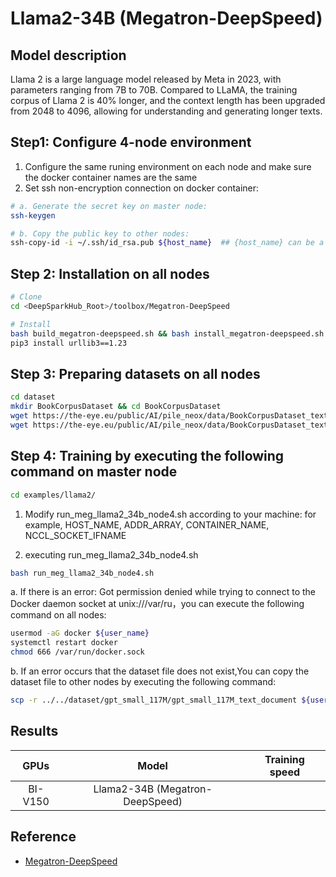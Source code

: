 # Llama2-34B (Megatron-DeepSpeed)

## Model description

Llama 2 is a large language model released by Meta in 2023, with parameters ranging from 7B to 70B. Compared to LLaMA, the training corpus of Llama 2 is 40% longer, and the context length has been upgraded from 2048 to 4096, allowing for understanding and generating longer texts.

## Step1: Configure 4-node environment

1. Configure the same runing environment on each node and make sure the docker container names are the same
2. Set ssh non-encryption connection on docker container:

```bash
# a. Generate the secret key on master node:
ssh-keygen

# b. Copy the public key to other nodes:
ssh-copy-id -i ~/.ssh/id_rsa.pub ${host_name}  ## {host_name} can be a specified Ip address or domain name
```

## Step 2: Installation on all nodes

```bash
# Clone
cd <DeepSparkHub_Root>/toolbox/Megatron-DeepSpeed

# Install
bash build_megatron-deepspeed.sh && bash install_megatron-deepspeed.sh
pip3 install urllib3==1.23
```

## Step 3: Preparing datasets on all nodes

```bash
cd dataset
mkdir BookCorpusDataset && cd BookCorpusDataset
wget https://the-eye.eu/public/AI/pile_neox/data/BookCorpusDataset_text_document.bin
wget https://the-eye.eu/public/AI/pile_neox/data/BookCorpusDataset_text_document.idx
```

## Step 4: Training by executing the following command on master node

```bash
cd examples/llama2/
```

1. Modify run_meg_llama2_34b_node4.sh according to your machine: for example, HOST_NAME, ADDR_ARRAY, CONTAINER_NAME, NCCL_SOCKET_IFNAME

2. executing run_meg_llama2_34b_node4.sh

```bash
bash run_meg_llama2_34b_node4.sh
```

a. If there is an error: Got permission denied while trying to connect to the Docker daemon socket at unix:///var/ru，you can execute the following command on all nodes:

```bash
usermod -aG docker ${user_name} 
systemctl restart docker
chmod 666 /var/run/docker.sock

```

b. If an error occurs that the dataset file does not exist,You can copy the dataset file to other nodes by executing the following command:

```bash
scp -r ../../dataset/gpt_small_117M/gpt_small_117M_text_document ${user_name}@${host_name}:path/to/megatron-deepspeed/dataset/gpt_small_117M/gpt_small_117M_text_document
```

## Results

|  GPUs   |              Model              | Training speed |
| :-----: | :-----------------------------: | :------------: |
| BI-V150 | Llama2-34B (Megatron-DeepSpeed) |                |

## Reference

- [Megatron-DeepSpeed](https://github.com/microsoft/Megatron-DeepSpeed)
